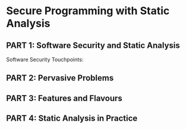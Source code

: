 # Secure Programming with Static Analysis

## PART 1: Software Security and Static Analysis

Software Security Touchpoints:

## PART 2: Pervasive Problems

## PART 3: Features and Flavours

## PART 4: Static Analysis in Practice

